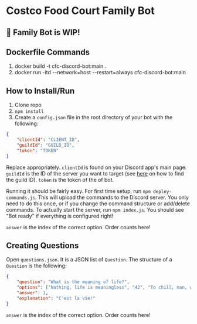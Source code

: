 # Costco Food Court Family Bot

## 🚨 Family Bot is WIP!

## Dockerfile Commands
1. docker build -t cfc-discord-bot:main .
2. docker run -itd --network=host --restart=always cfc-discord-bot:main      

## How to Install/Run

1. Clone repo
2. `npm install`
3. Create a `config.json` file in the root directory of your bot with the following:

```json
{
    "clientId": "CLIENT_ID",
    "guildId": "GUILD_ID",
    "token": "TOKEN"
}
```

Replace appropriately. `clientId` is found on your Discord app's main page. `guildId` is the ID of the server you want to target (see [here](https://www.alphr.com/discord-find-server-id/) on how to find the guild ID). `token` is the token of the of bot.

Running it should be fairly easy. For first time setup, run `npm deploy-commands.js`. This will upload the commands to the Discord server. You only need to do this once, or if you change the command structure or add/delete commands. To actually start the server, run `npm index.js`. You should see "Bot ready" if everything is configured right!

`answer` is the index of the correct option. Order counts here!

## Creating Questions

Open `questions.json`. It is a JSON list of `Question`. The structure of a `Question` is the following:

```json
{
    "question": "What is the meaning of life?",
    "options": ["Nothing, life is meaningless", "42", "To chill, man, why are you asking me these questions?"],
    "answer": 1,
    "explanation": "C'est la vie!"
}
```

`answer` is the index of the correct option. Order counts here!
